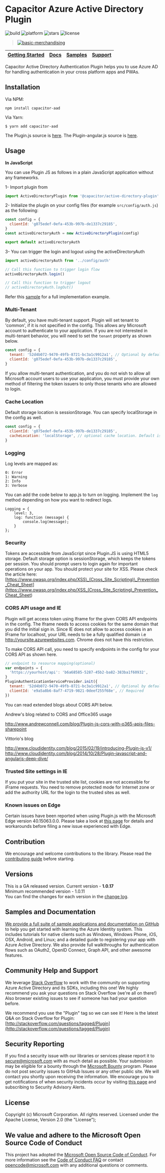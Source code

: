 # Capacitor Azure Active Directory Plugin

![build](https://img.shields.io/appveyor/ci/gruntjs/grunt.svg) ![platform](https://img.shields.io/node/v/react.svg) ![stars](https://img.shields.io/amo/stars/dustman.svg) ![license](https://img.shields.io/bower/l/bootstrap.svg)

> [![basic-merchandising](https://imgur.com/LNOYczf.png)](https://github.com/leopq)

| [Getting Started](https://github.com/Azure-Samples/active-directory-javascript-singlepageapp-dotnet-webapi) | [Docs](https://aka.ms/aaddev) | [Samples](https://github.com/azure-samples?query=active-directory) | [Support](README.md#community-help-and-support) |
| ----------------------------------------------------------------------------------------------------------- | ----------------------------- | ------------------------------------------------------------------ | ----------------------------------------------- |


Capacitor Active Directory Authentication Plugin helps you to use Azure AD for handling authentication in your cross platform apps and PWAs.

## Installation

Via NPM:

    npm install capacitor-aad

Via Yarn:

    $ yarn add capacitor-aad

The Plugin.js source is [here](https://github.com/AzureAD/azure-activedirectory-library-for-js/tree/master/lib/Plugin.js).
The Plugin-angular.js source is [here](https://github.com/AzureAD/azure-activedirectory-library-for-js/tree/master/lib/Plugin-angular.js).

## Usage

**In JavaScript**

You can use Plugin JS as follows in a plain JavaScript application without any frameworks.

1- Import plugin from

```js
import ActiveDirectoryPlugin from '@capacitor/active-directory-plugin'
```

2- Initialize the plugin on your config files (for example `src/config/auth.js`) as the following:

```js
const config = {
  clientId: 'g075edef-0efa-453b-997b-de1337c29185',
}
const activeDirectoryAuth = new ActiveDirectoryPlugin(config)

export default activeDirectoryAuth
```

3- You can trigger the login and logout using the activeDirectoryAuth

```js
import activeDirectoryAuth from '../config/auth'

// Call this function to trigger login flow
activeDirectoryAuth.login()

// Call this function to trigger logout
// activeDirectoryAuth.logOut()
```

Refer this [sample](https://github.com/Azure-Samples/active-directory-javascript-singlepageapp-dotnet-webapi) for a full implementation example.

### Multi-Tenant

By default, you have multi-tenant support. Plugin will set tenant to 'common', if it is not specified in the config. This allows any Microsoft account to authenticate to your application. If you are not interested in multi-tenant behavior, you will need to set the `tenant` property as shown below.

```js
const config = {
  tenant: '52d4b072-9470-49fb-8721-bc3a1c9912a1', // Optional by default, it sends common
  clientId: 'g075edef-0efa-453b-997b-de1337c29185',
}
```

If you allow multi-tenant authentication, and you do not wish to allow all Microsoft account users to use your application, you must provide your own method of filtering the token issuers to only those tenants who are allowed to login.

### Cache Location

Default storage location is sessionStorage. You can specify localStorage in the config as well.

```js
const config = {
  clientId: 'g075edef-0efa-453b-997b-de1337c29185',
  cacheLocation: 'localStorage', // optional cache location. Default is sessionStorage
}
```

### Logging

Log levels are mapped as:

    0: Error
    1: Warning
    2: Info
    3: Verbose

You can add the code below to app.js to turn on logging. Implement the `log` method depending on how you want to redirect logs.

    Logging = {
        level: 3,
        log: function (message) {
            console.log(message);
        }
    };

### Security

Tokens are accessible from JavaScript since Plugin.JS is using HTML5 storage. Default storage option is sessionStorage, which keeps the tokens per session. You should prompt users to login again for important operations on your app.
You should protect your site for XSS. Please check the article here: [https://www.owasp.org/index.php/XSS\_(Cross_Site_Scripting)\_Prevention_Cheat_Sheet](<https://www.owasp.org/index.php/XSS_(Cross_Site_Scripting)_Prevention_Cheat_Sheet>)

### CORS API usage and IE

Plugin will get access token using Iframe for the given CORS API endpoints in the config. The Iframe needs to access cookies for the same domain that you did the initial sign in. Since IE does not allow to access cookies in an IFrame for localhost, your URL needs to be a fully qualified domain i.e http://yoursite.azurewebsites.com. Chrome does not have this restriction.

To make CORS API call, you need to specify endpoints in the config for your CORS API as shown here.

```js
// endpoint to resource mapping(optional)
var endpoints = {
  'https://yourhost/api': 'b6a68585-5287-45b2-ba82-383ba1f60932',
}
PluginAuthenticationServiceProvider.init({
  tenant: '52d4b072-9470-49fb-8721-bc3a1c9912a1', // Optional by default, it sends common
  clientId: 'e9a5a8b6-8af7-4719-9821-0deef255f68e', // Required
})
```

You can read extended blogs about CORS API below.

Andrew's blog related to CORS and Office365 usage

http://www.andrewconnell.com/blog/Plugin-js-cors-with-o365-apis-files-sharepoint

Vittorio's blog

http://www.cloudidentity.com/blog/2015/02/19/introducing-Plugin-js-v1/
http://www.cloudidentity.com/blog/2014/10/28/Plugin-javascript-and-angularjs-deep-dive/

### Trusted Site settings in IE

If you put your site in the trusted site list, cookies are not accessible for iFrame requests. You need to remove protected mode for Internet zone or add the authority URL for the login to the trusted sites as well.

### Known issues on Edge

Certain issues have been reported when using Plugin.js with the Microsoft Edge version 40.15063.0.0. Please take a look at [this page](https://github.com/AzureAD/azure-activedirectory-library-for-js/wiki/Known-issues-on-Edge) for details and workarounds before filing a new issue experienced with Edge.

## Contribution

We encourage and welcome contributions to the library. Please read the [contributing guide](./contributing.md) before starting.

## Versions

This is a GA released version. Current version - **1.0.17**  
Minimum recommended version - 1.0.11  
You can find the changes for each version in the [change log](https://github.com/AzureAD/azure-activedirectory-library-for-js/blob/master/changelog.txt).

## Samples and Documentation

[We provide a full suite of sample applications and documentation on GitHub](https://github.com/azure-samples?query=active-directory) to help you get started with learning the Azure Identity system. This includes tutorials for native clients such as Windows, Windows Phone, iOS, OSX, Android, and Linux; and a detailed guide to registering your app with Azure Active Directory. We also provide full walkthroughs for authentication flows such as OAuth2, OpenID Connect, Graph API, and other awesome features.

## Community Help and Support

We leverage [Stack Overflow](http://stackoverflow.com/) to work with the community on supporting Azure Active Directory and its SDKs, including this one! We highly recommend you ask your questions on Stack Overflow (we're all on there!) Also browser existing issues to see if someone has had your question before.

We recommend you use the "Plugin" tag so we can see it! Here is the latest Q&A on Stack Overflow for Plugin: [http://stackoverflow.com/questions/tagged/Plugin](http://stackoverflow.com/questions/tagged/Plugin)

## Security Reporting

If you find a security issue with our libraries or services please report it to [secure@microsoft.com](mailto:secure@microsoft.com) with as much detail as possible. Your submission may be eligible for a bounty through the [Microsoft Bounty](http://aka.ms/bugbounty) program. Please do not post security issues to GitHub Issues or any other public site. We will contact you shortly upon receiving the information. We encourage you to get notifications of when security incidents occur by visiting [this page](https://technet.microsoft.com/en-us/security/dd252948) and subscribing to Security Advisory Alerts.

## License

Copyright (c) Microsoft Corporation. All rights reserved. Licensed under the Apache License, Version 2.0 (the "License");

## We value and adhere to the Microsoft Open Source Code of Conduct

This project has adopted the [Microsoft Open Source Code of Conduct](https://opensource.microsoft.com/codeofconduct/). For more information see the [Code of Conduct FAQ](https://opensource.microsoft.com/codeofconduct/faq/) or contact [opencode@microsoft.com](mailto:opencode@microsoft.com) with any additional questions or comments.
